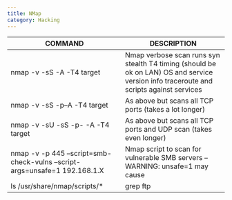 ```yaml
---
title: NMap
category: Hacking
---
```


|COMMAND                                                                        |DESCRIPTION                                                                                                                           |
|-------------------------------------------------------------------------------|--------------------------------------------------------------------------------------------------------------------------------------|
|nmap -v -sS -A -T4 target                                                      |Nmap verbose scan runs syn stealth T4 timing (should be ok on LAN) OS and service version info traceroute and scripts against services|
|nmap -v -sS -p–A -T4 target                                                    |As above but scans all TCP ports (takes a lot longer)                                                                                 |
|nmap -v -sU -sS -p- -A -T4 target                                              |As above but scans all TCP ports and UDP scan (takes even longer)                                                                     |
|nmap -v -p 445 –script=smb-check-vulns –script-args=unsafe=1 192.168.1.X       |Nmap script to scan for vulnerable SMB servers – WARNING: unsafe=1 may cause                                                          |
|ls /usr/share/nmap/scripts/* | grep ftp                                        |Search nmap scripts for keywords                                                                                                      |
